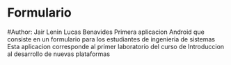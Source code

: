 # Formulario
#Author: Jair Lenin Lucas Benavides
Primera aplicacion Android que consiste en un formulario para los estudiantes de ingenieria de sistemas 
Esta aplicacion corresponde al primer laboratorio del curso de Introduccion al desarrollo de nuevas plataformas

